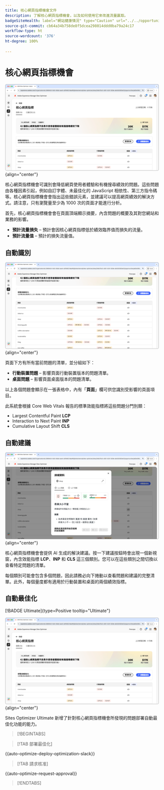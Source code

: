 ```yaml
---
title: 核心網頁指標機會文件
description: 了解核心網頁指標機會，以及如何使用它來改進流量贏取。
badgeSiteHealth: label="網站健康情況" type="Caution" url="../../opportunity-types/site-health.md" tooltip="網站健康情況"
source-git-commit: cb64a34b758de8f5dcea298014ddd0ba79a24c17
workflow-type: ht
source-wordcount: '376'
ht-degree: 100%

---
```



# 核心網頁指標機會

![核心網頁指標機會](./assets/core-web-vitals/hero.png){align="center"}

核心網頁指標機會可識別會降低網頁使用者體驗和有機搜尋績效的問題。這些問題由各種因素引起，例如自訂字體、未最佳化的 JavaScript 相依性、第三方指令碼等。核心網頁指標機會會指出這些錯誤元素，並建議可以提高網頁績效的解決方式。請注意，只有瀏覽量至少為 1000 次的頁面才能進行分析。

首先，核心網頁指標機會會在頁面頂端顯示摘要，內含問題的概要及其對您網站和業務的影響。

* **預計流量損失** – 預計會因核心網頁指標低於績效臨界值而損失的流量。
* **預計流量值** – 預計的損失流量值。

## 自動識別

![自動識別核心網頁指標](./assets/core-web-vitals/auto-identify.png){align="center"}

頁面下方有所有當前問題的清單，並分組如下：

* **行動裝置問題** – 影響頁面行動裝置版本的問題清單。
* **桌面問題** – 影響頁面桌面版本的問題清單。

以上各個問題會顯示在一張表格中，內有「**頁面**」欄可供您識別受影響的頁面項目。

此系統會根據 Core Web Vitals 報告的標準效能指標將這些問題分門別類：

* Largest Contentful Paint **LCP**
* Interaction to Next Paint **INP**
* Cumulative Layout Shift **CLS**

## 自動建議

![自動建議核心網頁指標機會](./assets/core-web-vitals/auto-suggest.png){align="center"}

核心網頁指標機會會提供 AI 生成的解決建議。按一下建議按鈕時會出現一個新視窗，內含效能指標 **LCP**、**INP** 和 **CLS** 這三個類別。您可以在這些類別之間切換以查看特定問題的清單。

每個類別可能會包含多個問題，因此請務必向下捲動以查看問題和建議的完整清單。此外，每個量度都有適用於行動裝置和桌面的兩個績效指標。

## 自動最佳化

[!BADGE Ultimate]{type=Positive tooltip="Ultimate"}

![自動最佳化核心網頁指標機會](./assets/core-web-vitals/auto-optimize.png){align="center"}

Sites Optimizer Ultimate 新增了針對核心網頁指標機會所發現的問題部署自動最佳化功能的能力。 <!--- TBD-need more in-depth and opportunity specific information here. What does the auto-optimization do?-->

>[!BEGINTABS]

>[!TAB 部署最佳化]

{{auto-optimize-deploy-optimization-slack}}

>[!TAB 請求核准]

{{auto-optimize-request-approval}}

>[!ENDTABS]

